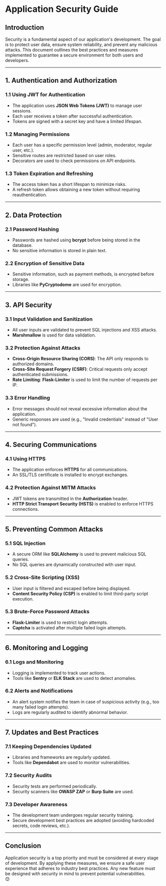 

# **Application Security Guide**

## **Introduction**  
Security is a fundamental aspect of our application's development. The goal is to protect user data, ensure system reliability, and prevent any malicious attacks. This document outlines the best practices and measures implemented to guarantee a secure environment for both users and developers.

---

## **1. Authentication and Authorization**  
### **1.1 Using JWT for Authentication**  
- The application uses **JSON Web Tokens (JWT)** to manage user sessions.  
- Each user receives a token after successful authentication.  
- Tokens are signed with a secret key and have a limited lifespan.  

### **1.2 Managing Permissions**  
- Each user has a specific permission level (admin, moderator, regular user, etc.).  
- Sensitive routes are restricted based on user roles.  
- Decorators are used to check permissions on API endpoints.  

### **1.3 Token Expiration and Refreshing**  
- The access token has a short lifespan to minimize risks.  
- A refresh token allows obtaining a new token without requiring reauthentication.  

---

## **2. Data Protection**  
### **2.1 Password Hashing**  
- Passwords are hashed using **bcrypt** before being stored in the database.  
- No sensitive information is stored in plain text.  

### **2.2 Encryption of Sensitive Data**  
- Sensitive information, such as payment methods, is encrypted before storage.  
- Libraries like **PyCryptodome** are used for encryption.  

---

## **3. API Security**  
### **3.1 Input Validation and Sanitization**  
- All user inputs are validated to prevent SQL injections and XSS attacks.  
- **Marshmallow** is used for data validation.  

### **3.2 Protection Against Attacks**  
- **Cross-Origin Resource Sharing (CORS)**: The API only responds to authorized domains.  
- **Cross-Site Request Forgery (CSRF)**: Critical requests only accept authenticated submissions.  
- **Rate Limiting**: **Flask-Limiter** is used to limit the number of requests per IP.  

### **3.3 Error Handling**  
- Error messages should not reveal excessive information about the application.  
- Generic responses are used (e.g., "Invalid credentials" instead of "User not found").  

---

## **4. Securing Communications**  
### **4.1 Using HTTPS**  
- The application enforces **HTTPS** for all communications.  
- An SSL/TLS certificate is installed to encrypt exchanges.  

### **4.2 Protection Against MITM Attacks**  
- JWT tokens are transmitted in the **Authorization** header.  
- **HTTP Strict Transport Security (HSTS)** is enabled to enforce HTTPS connections.  

---

## **5. Preventing Common Attacks**  
### **5.1 SQL Injection**  
- A secure ORM like **SQLAlchemy** is used to prevent malicious SQL queries.  
- No SQL queries are dynamically constructed with user input.  

### **5.2 Cross-Site Scripting (XSS)**  
- User input is filtered and escaped before being displayed.  
- **Content Security Policy (CSP)** is enabled to limit third-party script execution.  

### **5.3 Brute-Force Password Attacks**  
- **Flask-Limiter** is used to restrict login attempts.  
- **Captcha** is activated after multiple failed login attempts.  

---

## **6. Monitoring and Logging**  
### **6.1 Logs and Monitoring**  
- Logging is implemented to track user actions.  
- Tools like **Sentry** or **ELK Stack** are used to detect anomalies.  

### **6.2 Alerts and Notifications**  
- An alert system notifies the team in case of suspicious activity (e.g., too many failed login attempts).  
- Logs are regularly audited to identify abnormal behavior.  

---

## **7. Updates and Best Practices**  
### **7.1 Keeping Dependencies Updated**  
- Libraries and frameworks are regularly updated.  
- Tools like **Dependabot** are used to monitor vulnerabilities.  

### **7.2 Security Audits**  
- Security tests are performed periodically.  
- Security scanners like **OWASP ZAP** or **Burp Suite** are used.  

### **7.3 Developer Awareness**  
- The development team undergoes regular security training.  
- Secure development best practices are adopted (avoiding hardcoded secrets, code reviews, etc.).  

---

## **Conclusion**  
Application security is a top priority and must be considered at every stage of development. By applying these measures, we ensure a safe user experience that adheres to industry best practices. Any new feature must be designed with security in mind to prevent potential vulnerabilities.  
 😊